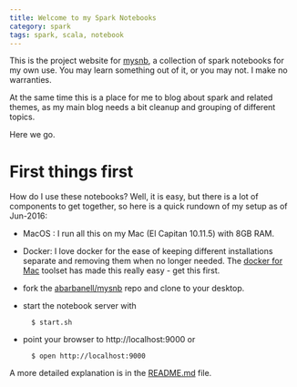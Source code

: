 ```yaml
---
title: Welcome to my Spark Notebooks
category: spark
tags: spark, scala, notebook
---
```


This is the project website for
[mysnb](https://github.com/abarbanell/mysnb), a collection of spark
notebooks for my own use. You may learn something out of it, or you
may not. I make no warranties.

At the same time this is a place for me to blog about spark and
related themes, as my main blog needs a bit cleanup and grouping
of different topics.

Here we go. 

# First things first

How do I use these notebooks? Well, it is easy, but there is a lot
of components to get together, so here is a quick rundown of my
setup as of Jun-2016:

- MacOS : I run all this on my Mac (El Capitan 10.11.5) with 8GB RAM. 
- Docker: I love docker for the ease of keeping different installations separate and removing them when no longer needed. The [docker for Mac](https://www.docker.com/products/docker#/mac) toolset has made this really easy - get this first.
- fork the [abarbanell/mysnb](https://github.com/abarbanell/mysnb) repo and clone to your desktop.
- start the notebook server with 

        $ start.sh

- point your browser to http://localhost:9000 or 

        $ open http://localhost:9000

A more detailed explanation is in the
[README.md](https://github.com/abarbanell/mysnb/blob/master/README.md)
file.



